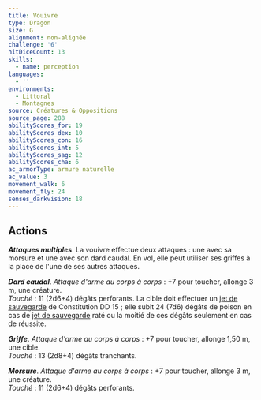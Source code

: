```yaml
---
title: Vouivre
type: Dragon
size: G
alignment: non-alignée
challenge: '6'
hitDiceCount: 13
skills:
  - name: perception
languages:
  - ''
environments:
  - Littoral
  - Montagnes
source: Créatures & Oppositions
source_page: 288
abilityScores_for: 19
abilityScores_dex: 10
abilityScores_con: 16
abilityScores_int: 5
abilityScores_sag: 12
abilityScores_cha: 6
ac_armorType: armure naturelle
ac_value: 3
movement_walk: 6
movement_fly: 24
senses_darkvision: 18
---
```

## Actions
_**Attaques multiples**_. La vouivre effectue deux attaques : une avec sa morsure et une avec son dard caudal. En vol, elle peut utiliser ses griffes à la place de l'une de ses autres attaques.

_**Dard caudal**_. _Attaque d'arme au corps à corps_ : +7 pour toucher, allonge 3 m, une créature.  
_Touché_ : 11 (2d6+4) dégâts perforants. La cible doit effectuer un [jet de sauvegarde](/utiliser-les-caracteristiques/#jets-de-sauvegarde) de Constitution DD 15 ; elle subit 24 (7d6) dégâts de poison en cas de [jet de sauvegarde](/utiliser-les-caracteristiques/#jets-de-sauvegarde) raté ou la moitié de ces dégâts seulement en cas de réussite.

_**Griffe**_. _Attaque d'arme au corps à corps_ : +7 pour toucher, allonge 1,50 m, une cible.  
_Touché_ : 13 (2d8+4) dégâts tranchants.

_**Morsure**_. _Attaque d'arme au corps à corps_ : +7 pour toucher, allonge 3 m, une créature.  
_Touché_ : 11 (2d6+4) dégâts perforants.
